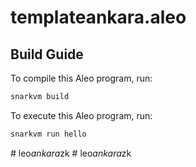 # templateankara.aleo

## Build Guide

To compile this Aleo program, run:
```bash
snarkvm build
```

To execute this Aleo program, run:
```bash
snarkvm run hello
```
#   l e o _ a n k a r a _ z k  
 #   l e o _ a n k a r a _ z k  
 